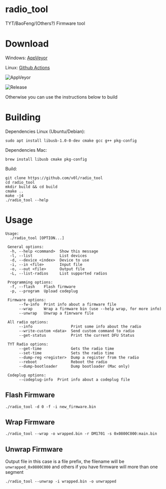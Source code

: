 # radio_tool

TYT/BaoFeng/(Others?) Firmware tool

# Download

Windows: [AppVeyor](https://ci.appveyor.com/project/v0l/radio-tool)

Linux: [Github Actions](https://github.com/v0l/radio_tool/actions)

![AppVeyor](https://ci.appveyor.com/api/projects/status/github/v0l/radio_tool?svg=true)

![Release](https://github.com/v0l/radio_tool/workflows/UbuntuRelease/badge.svg)

Otherwise you can use the instructions below to build

# Building
Dependencies Linux (Ubuntu/Debian):

```
sudo apt install libusb-1.0-0-dev cmake gcc g++ pkg-config
```

Dependencies Mac:
```
brew install libusb cmake pkg-config
```

Build:
```
git clone https://github.com/v0l/radio_tool
cd radio_tool
mkdir build && cd build
cmake ..
make -j4
./radio_tool --help
```

# Usage
```
Usage:
  ./radio_tool [OPTION...]

 General options:
  -h, --help <command>  Show this message
  -l, --list            List devices
  -d, --device <index>  Device to use
  -i, --in <file>       Input file
  -o, --out <file>      Output file
  -L, --list-radios     List supported radios

 Programming options:
  -f, --flash    Flash firmware
  -p, --program  Upload codeplug

 Firmware options:
      --fw-info  Print info about a firmware file
      --wrap     Wrap a firmware bin (use --help wrap, for more info)
      --unwrap   Unwrap a fimrware file

 All radio options:
      --info                 Print some info about the radio
      --write-custom <data>  Send custom command to radio
      --get-status           Print the current DFU Status

 TYT Radio options:
      --get-time             Gets the radio time
      --set-time             Sets the radio time
      --dump-reg <register>  Dump a register from the radio
      --reboot               Reboot the radio
      --dump-bootloader      Dump bootloader (Mac only)

 Codeplug options:
      --codeplug-info  Print info about a codeplug file
```

## Flash Firmware
```
./radio_tool -d 0 -f -i new_firmware.bin
```

## Wrap Firmware
```
./radio_tool --wrap -o wrapped.bin -r DM1701 -s 0x0800C000:main.bin
```

## Unwrap Firmware
Output file in this case is a file prefix, the filename will be `unwrapped_0x0800C000` and others if you have
firmware will more than one segment
```
./radio_tool --unwrap -i wrapped.bin -o unwrapped 
```
